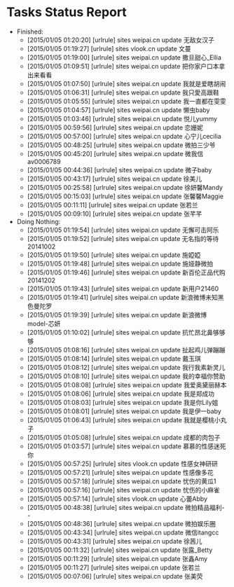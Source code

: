 Tasks Status Report
============

* Finished:
    * [2015/01/05 01:20:20] [urlrule] sites weipai.cn update 无敌女汉子
    * [2015/01/05 01:19:27] [urlrule] sites vlook.cn update 文蔓
    * [2015/01/05 01:19:00] [urlrule] sites weipai.cn update 撒旦甜心_Ellia
    * [2015/01/05 01:09:51] [urlrule] sites weipai.cn update 把你家户口本拿出来看看
    * [2015/01/05 01:07:50] [urlrule] sites weipai.cn update 我就是爱瞎胡闹
    * [2015/01/05 01:06:31] [urlrule] sites weipai.cn update 我只愛高跟鞋
    * [2015/01/05 01:05:55] [urlrule] sites weipai.cn update 我一直都在雯雯
    * [2015/01/05 01:04:57] [urlrule] sites weipai.cn update 懒虫baby
    * [2015/01/05 01:03:46] [urlrule] sites weipai.cn update 悦儿yummy
    * [2015/01/05 00:59:56] [urlrule] sites weipai.cn update 恋姗妮
    * [2015/01/05 00:57:00] [urlrule] sites weipai.cn update 心宁儿cecilia
    * [2015/01/05 00:48:25] [urlrule] sites weipai.cn update 微拍三少爷
    * [2015/01/05 00:45:20] [urlrule] sites weipai.cn update 微我信av0006789
    * [2015/01/05 00:44:36] [urlrule] sites weipai.cn update 微子baby
    * [2015/01/05 00:43:17] [urlrule] sites weipai.cn update 徐美儿
    * [2015/01/05 00:25:58] [urlrule] sites weipai.cn update 徐妍馨Mandy
    * [2015/01/05 00:15:03] [urlrule] sites weipai.cn update 张馨馨Maggie
    * [2015/01/05 00:11:11] [urlrule] sites weipai.cn update 张若兰
    * [2015/01/05 00:09:10] [urlrule] sites weipai.cn update 张芊芊
* Doing Nothing:
    * [2015/01/05 01:19:54] [urlrule] sites weipai.cn update 无懈可击阿乐
    * [2015/01/05 01:19:52] [urlrule] sites weipai.cn update 无名指的等待20141002
    * [2015/01/05 01:19:50] [urlrule] sites weipai.cn update 施婭婭
    * [2015/01/05 01:19:48] [urlrule] sites weipai.cn update 施娅静微拍
    * [2015/01/05 01:19:46] [urlrule] sites weipai.cn update 新百伦正品代购20141202
    * [2015/01/05 01:19:43] [urlrule] sites weipai.cn update 新用户21460
    * [2015/01/05 01:19:41] [urlrule] sites weipai.cn update 新浪微博未知黑色曼陀罗
    * [2015/01/05 01:19:39] [urlrule] sites weipai.cn update 新浪微博model-芯妍
    * [2015/01/05 01:10:02] [urlrule] sites weipai.cn update 抗忙昂北鼻够够够
    * [2015/01/05 01:08:16] [urlrule] sites weipai.cn update 扯起鸡儿弹蹦蹦
    * [2015/01/05 01:08:14] [urlrule] sites weipai.cn update 戴玉琪
    * [2015/01/05 01:08:12] [urlrule] sites weipai.cn update 我行我素新灵儿
    * [2015/01/05 01:08:10] [urlrule] sites weipai.cn update 我的幸福你赞助
    * [2015/01/05 01:08:08] [urlrule] sites weipai.cn update 我爱奥黛丽赫本
    * [2015/01/05 01:08:06] [urlrule] sites weipai.cn update 我是郑成功
    * [2015/01/05 01:08:03] [urlrule] sites weipai.cn update 我是你Lily姐
    * [2015/01/05 01:08:01] [urlrule] sites weipai.cn update 我是伊一baby
    * [2015/01/05 01:06:43] [urlrule] sites weipai.cn update 我就是樱桃小丸子
    * [2015/01/05 01:05:08] [urlrule] sites weipai.cn update 成都的肉包子
    * [2015/01/05 01:03:57] [urlrule] sites weipai.cn update 慕慕的性感迷死你
    * [2015/01/05 00:57:25] [urlrule] sites vlook.cn update 性感女神研研
    * [2015/01/05 00:57:21] [urlrule] sites weipai.cn update 性感像多花
    * [2015/01/05 00:57:18] [urlrule] sites weipai.cn update 忧伤的黄瓜1
    * [2015/01/05 00:57:16] [urlrule] sites weipai.cn update 忧伤的小麻雀
    * [2015/01/05 00:57:14] [urlrule] sites vlook.cn update 心蕾Abby
    * [2015/01/05 00:48:38] [urlrule] sites weipai.cn update 微拍精品福利--
    * [2015/01/05 00:48:36] [urlrule] sites weipai.cn update 微拍娱乐圈
    * [2015/01/05 00:43:34] [urlrule] sites weipai.cn update 微信itangcc
    * [2015/01/05 00:43:31] [urlrule] sites weipai.cn update 徐茜儿
    * [2015/01/05 00:11:32] [urlrule] sites weipai.cn update 张露_Betty
    * [2015/01/05 00:11:29] [urlrule] sites weipai.cn update 张鑫Amy
    * [2015/01/05 00:11:27] [urlrule] sites weipai.cn update 张若兰
    * [2015/01/05 00:07:06] [urlrule] sites weipai.cn update 张美荧
